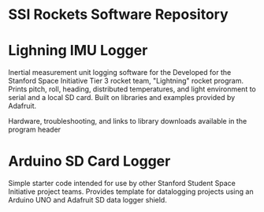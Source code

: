 # SSI Rockets Software Repository 

# Lighning IMU Logger
  
  Inertial measurement unit logging software for the Developed for the 
  Stanford Space Initiative Tier 3 rocket team, "Lightning" rocket program. 
  Prints pitch, roll, heading, distributed temperatures, and light 
  environment to serial and a local SD card. Built on libraries and examples 
  provided by Adafruit.  

  Hardware, troubleshooting, and links to library downloads available in 
  the program header

# Arduino SD Card Logger

  Simple starter code intended for use by other Stanford Student Space 
  Initiative project teams. Provides template for datalogging projects
  using an Arduino UNO and Adafruit SD data logger shield.
